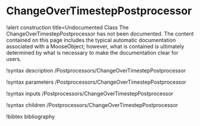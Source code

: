 <!-- MOOSE Documentation Stub: Remove this when content is added. -->

# ChangeOverTimestepPostprocessor

!alert construction title=Undocumented Class
The ChangeOverTimestepPostprocessor has not been documented. The content contained on this page includes the
typical automatic documentation associated with a MooseObject; however, what is contained is
ultimately determined by what is necessary to make the documentation clear for users.

!syntax description /Postprocessors/ChangeOverTimestepPostprocessor

!syntax parameters /Postprocessors/ChangeOverTimestepPostprocessor

!syntax inputs /Postprocessors/ChangeOverTimestepPostprocessor

!syntax children /Postprocessors/ChangeOverTimestepPostprocessor

!bibtex bibliography
